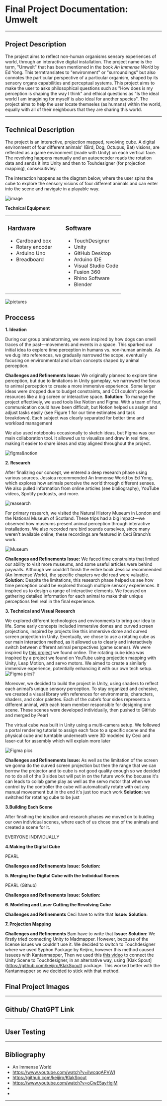# Final Project Documentation: Umwelt

---

## Project Description

The project aims to reflect non-human organisms sensory experiences of world, through an interactive digital installation. The project name is the term, "Umwelt" that has been mentioned in the book *An Immense World* by Ed Yong. This termtranslates to "environment" or "surroundings" but also connotes the particular perspective of a particular organism, shaped by its sensory organs capabilities and perceptual systems. This project aims to make the user to asks philosophical questions such as "How does is my perception is shaping the way I think" and ethical questions as "Is the ideal world I am imagining for myself is also ideal for another species". The project aims to help the user locate themseles (as humans) within the world, equally with all of their neighbours that they are sharing this world. 

---
## Technical Description

The project is an interactive, projection mapped, revolving cube. A digital environment of four different animals' (Bird, Dog, Octupus, Bat) visions, are reflected as a game environment (made with Unity) on each vertical face. The revolving happens manually and an autoencoder reads the rotation data and sends it into Unity and then to Touhdesigner (for projection mapping), consecutivley. 

The interaction happens as the diagram below, where the user spins the cube to explore the sensory visions of four different animals  and can enter into the scene and navigate in a  playable way.

![image](https://github.com/user-attachments/assets/6f8c7ca7-5303-4598-86ab-dc3d2b6b9617)

**Technical Equipment**
  
<div align="center">

<table width="80%">
  <tr>
    <td width="50%" valign="top">
      <h3>Hardware</h3>
      <ul>
        <li>Cardboard box</li>
        <li>Rotary encoder</li>
        <li>Arduino Uno</li>
        <li>Breadboard</li>
      </ul>
    </td>
    <td width="50%" valign="top">
      <h3>Software</h3>
      <ul>
        <li>TouchDesigner</li>
        <li>Unity</li>
        <li>GitHub Desktop</li>
        <li>Arduino IDE</li>
        <li>Visual Studio Code</li>
        <li>Fusion 360</li>
        <li>Rhino Software</li>
        <li>Blender</li>
      </ul>
    </td>
  </tr>
</table>

</div>



  ![pictures]()

## Proccess

**1. Ideation**</br>

During our group brainstorming, we were inspired by how dogs can smell traces of the past—movements and events in a space. This sparked our initial idea to explore time perception in humans vs. non-human animals. As we dug into references, we gradually narrowed the scope, eventually focusing on environmental and urban concepts shaped by animal perception.

**Challenges and Refinements**
**Issue:** We originally planned to explore time perception, but due to limitations in Unity gameplay, we narrowed the focus to animal perception to create a more immersive experience. Some larger ideas were dropped due to budget constraints, and CCI couldn’t provide resources like a big screen or interactive space.
**Solution:** To manage the project effectively, we used tools like Notion and Figma. With a team of four, communication could have been difficult, but Notion helped us assign and adjust tasks easily (see Figure 1 for our time estimates and task breakdown). Each subject was clearly separated for better time and workload management

We also used notebooks occasionally to sketch ideas, but Figma was our main collaboration tool. It allowed us to visualize and draw in real time, making it easier to share ideas and stay aligned throughout the project.

![figma&notion]()


**2. Research**</br>

After finalizing our concept, we entered a deep research phase using various sources. Jessica recommended An Immense World by Ed Yong, which explores how animals perceive the world through different senses. We also pulled information from online articles (see bibliography), YouTube videos, Spotify podcasts, and more. 

![reasearch]()

For primary research, we visited the Natural History Museum in London and the National Museum of Scotland. These trips had a big impact—we observed how museums present animal perception through interactive installations. We also recorded rare bird sounds ourselves, since many weren’t available online; these recordings are featured in Ceci Branch’s work.

![Museum]()

**Challenges and Refinements**
**Issue:** We faced time constraints that limited our ability to visit more museums, and some useful articles were behind paywalls. Although we couldn’t finish the entire book Jessica recommended (An Immense World), the specific chapters we did read were valuable.
**Solution:** Despite the limitations, this research phase helped us see how time perception could be explored through multiple sensory experiences. It inspired us to design a range of interactive elements. We focused on gathering detailed information for each animal to make their unique perceptions feel real in the final experience.

**3. Technical and Visual Research**</br>

We explored different technologies and environments to bring our idea to life. Some early concepts included immersive domes and curved screen projections, inspired by projects like this immersive dome and curved screen projection in Unity. Eventually, we chose to use a rotating cube as our main interaction method, as it allowed us to clearly and interactively switch between different animal perspectives (game scenes). We were inspired by [this project](https://www.youtube.com/watch?v=oCwE5ayHgjM) we found online. The rotating cube idea was inspired by a project we found on YouTube using projection mapping with Unity, Leap Motion, and servo motors. We aimed to create a similarly immersive experience, potentially enhancing it with our own tech setup.
![Figma pics?]()


Moreover, we decided to build the project in Unity, using shaders to reflect each animal’s unique sensory perception. To stay organized and cohesive, we created a visual library with references for environments, characters, shaders, and color palettes. Each of the cube’s four sides represents a different animal, with each team member responsible for designing one scene. These scenes were developed individually, then pushed to GitHub and merged by Pearl

The virtual cube was built in Unity using a multi-camera setup. We followed a portal rendering tutorial to assign each face to a specific scene and the physical cube and turntable underneath were 3D modeled by Ceci and laser-cut for assembly which will explain more later

![Figma pics]()


**Challenges and Refinements**
**Issue:** As well as the limitation of the screen we gonna do the curved screen projection but then the range that we can borrow the projector and to cube is not good quality enough so we decided no to do all of the 3 sides but will put in on the future work tho becuase it's can leads to collab game play as well as the servo motor that when we control by the controller the cube will automatically rotate with out any manual moveement but in the end it's just too much work 
**Solution:** we switched for rotating cube to be just 

**3.Building Each Scene**</br>

After finsihing the ideation and  research phases we moved on to buiding our own individual scenes, where each of us chose one of the animals and created a scene for it.

EVERYONE INDIVIDUALLY

**4.Making the Digital Cube**</br>

PEARL

**Challenges and Refinements**
**Issue:**
**Solution:**

**5. Merging the Digital Cube with the Individual Scenes**</br>

PEARL (Github) 

**Challenges and Refinements**
**Issue:**
**Solution:**

**6. Modeling and Laser Cutting the Revolving Cube**</br>

**Challenges and Refinements**
Ceci have to write that 
**Issue:**
**Solution:**

**7. Projection Mapping**</br>

**Challenges and Refinements**
Bam have to write that 
**Issue:**
**Solution:**
We firstly tried connecting Unity to Madmapper. However, because of the license issues we couldn't use it. We decided to switch to Touchdesigner where we used Syphon Package by Keijiro, however this method caused issuees with Kantanmapper, Then we used this [this video](https://www.youtube.com/watch?v=iIwcqgAPVWI) to connect the Unity Scene to Touchdesigner, in an alternative way, using [Klak Spout] (https://github.com/keijiro/KlakSpout) package. This worked better with the Kantanmapper so we decided to stick with that method. 

## Final Project Images 

---
## Github/ ChatGPT Link
---
## User Testing
---
## Bibliography
- An Immense World
- https://www.youtube.com/watch?v=iIwcqgAPVWI
- https://github.com/keijiro/KlakSpout
- https://www.youtube.com/watch?v=oCwE5ayHgjM
- 
- 
---
